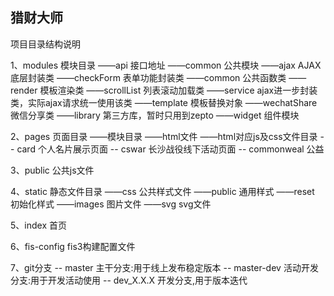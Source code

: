 ## 猎财大师

项目目录结构说明

1、modules	模块目录
	——api			接口地址
	——common		公共模块
		——ajax				AJAX底层封装类
		——checkForm			表单功能封装类
		——common			公共函数类
		——render			模板渲染类
		——scrollList		列表滚动加载类
		——service			ajax进一步封装类，实际ajax请求统一使用该类
		——template	        模板替换对象
		——wechatShare		微信分享类
	——library		第三方库，暂时只用到zepto
	——widget		组件模块

2、pages	页面目录
	——模块目录
		——html文件
		——html对应js及css文件目录
	-- card 个人名片展示页面
	-- cswar 长沙战役线下活动页面
	-- commonweal 公益

3、public	公共js文件

4、static	    静态文件目录
	——css 		公共样式文件
	——public	通用样式
	——reset	    初始化样式
	——images 	图片文件
	——svg 		svg文件

5、index		首页

6、fis-config	fis3构建配置文件

7、git分支
	-- master 主干分支:用于线上发布稳定版本
	-- master-dev 活动开发分支:用于开发活动使用
	-- dev_X.X.X 开发分支,用于版本迭代

